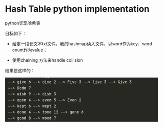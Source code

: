 # Hash Table python implementation

python实现哈希表



目标如下：

- 给定一段长文本txt文件，我的hashmap读入文件，以word作为key，word count作为value；

- 使用chaining 方法来handle collision



结果是这样的：

![image-20211202023112513](https://raw.githubusercontent.com/hyqshr/MD_picgo/main/image-20211202023112513.png)